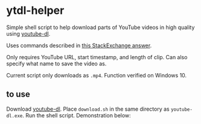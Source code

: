 # ytdl-helper
Simple shell script to help download parts of YouTube videos in high quality using [youtube-dl](https://github.com/ytdl-org/youtube-dl). 

Uses commands described in [this StackExchange answer](https://unix.stackexchange.com/questions/230481/how-to-download-portion-of-video-with-youtube-dl-command). 

Only requires YouTube URL, start timestamp, and length of clip. Can also specify what name to save the video as.

Current script only downloads as `.mp4`. Function verified on Windows 10.
## to use
Download [youtube-dl](https://github.com/ytdl-org/youtube-dl). Place `download.sh` in the same directory as `youtube-dl.exe`. Run the shell script. Demonstration below:

